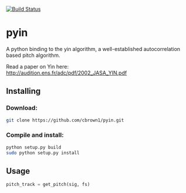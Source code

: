 [![Build Status](https://travis-ci.org/cbrown1/pyin.svg?branch=master)](https://travis-ci.org/cbrown1/pyin)

# pyin

A python binding to the yin algorithm, a well-established autocorrelation based pitch algorithm. 

Read a paper on Yin here: http://audition.ens.fr/adc/pdf/2002_JASA_YIN.pdf

## Installing

### Download:

```bash
git clone https://github.com/cbrown1/pyin.git
```

### Compile and install:

```bash
python setup.py build
sudo python setup.py install
```

## Usage
```python
pitch_track = get_pitch(sig, fs)
```
